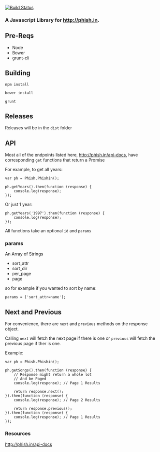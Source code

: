 [![Build Status](https://travis-ci.org/lholmquist/phishin-js.svg)](https://travis-ci.org/lholmquist/phishin-js)

### A Javascript Library for http://phish.in.

## Pre-Reqs

* Node
* Bower
* grunt-cli

## Building

`npm install`

`bower install`

`grunt`

## Releases

Releases will be in the `dist` folder

## API

Most all of the endpoints listed here, http://phish.in/api-docs,  have corresponding `get` functions that return a Promise

For example,  to get all years:

    var ph = Phish.Phishin();

    ph.getYears().then(function (response) {
        console.log(response);
    });

Or just 1 year:

    ph.getYears('1997').then(function (response) {
        console.log(response);
    });


All functions take an optional `id` and `params`

### params

An Array of Strings

* sort_attr
* sort_dir
* per_page
* page


so for example if you wanted to sort by name:

    params = ['sort_attr=name'];


## Next and Previous

For convenience, there are `next` and `previous` methods on the response object.

Calling `next` will fetch the next page if there is one or `previous` will fetch the previous page if ther is one.

Example:

    var ph = Phish.Phishin();

    ph.getSongs().then(function (response) {
        // Response might return a whole lot
        // And be Paged
        console.log(response); // Page 1 Results

        return response.next();
    }).then(function (response) {
        console.log(response); // Page 2 Results

        return response.previous();
    }).then(function (response) {
        console.log(response); // Page 1 Results
    });

### Resources

http://phish.in/api-docs
